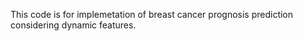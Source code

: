 This code is for implemetation of breast cancer prognosis prediction considering dynamic features. 
